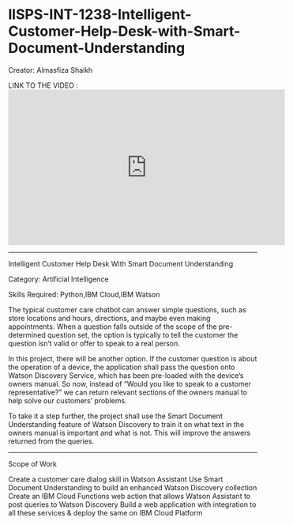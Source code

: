 # llSPS-INT-1238-Intelligent-Customer-Help-Desk-with-Smart-Document-Understanding
Creator: Almasfiza Shaikh

LINK TO THE VIDEO :<iframe width="560" height="315" src="https://www.youtube.com/embed/v8eJOrD01Z8" frameborder="0" allow="accelerometer; autoplay; encrypted-media; gyroscope; picture-in-picture" allowfullscreen></iframe>

--------------------------------------------------------------------------------------------------------

Intelligent Customer Help Desk With Smart Document Understanding

Category: Artificial Intelligence

Skills Required: Python,IBM Cloud,IBM Watson

The typical customer care chatbot can answer simple questions, such as store locations and hours, directions, and maybe even making appointments. When a question falls outside of the scope of the pre-determined question set, the option is typically to tell the customer the question isn’t valid or offer to speak to a real person.

In this project, there will be another option. If the customer question is about the operation of a device, the application shall pass the question onto Watson Discovery Service, which has been pre-loaded with the device’s owners manual. So now, instead of “Would you like to speak to a customer representative?” we can return relevant sections of the owners manual to help solve our customers’ problems.

To take it a step further, the project shall use the Smart Document Understanding feature of Watson Discovery to train it on what text in the owners manual is important and what is not. This will improve the answers returned from the queries.


-----------------------------------------------------------------------------------------------


Scope of Work

Create a customer care dialog skill in Watson Assistant
Use Smart Document Understanding to build an enhanced Watson Discovery collection
Create an IBM Cloud Functions web action that allows Watson Assistant to post queries to Watson Discovery
Build a web application with integration to all these services & deploy the same on IBM Cloud Platform











